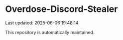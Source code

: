 # Overdose-Discord-Stealer

Last updated: 2025-06-06 19:48:14

This repository is automatically maintained.
